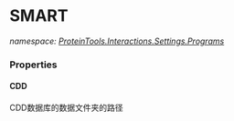 ﻿# SMART
_namespace: [ProteinTools.Interactions.Settings.Programs](./index.md)_






### Properties

#### CDD
CDD数据库的数据文件夹的路径
